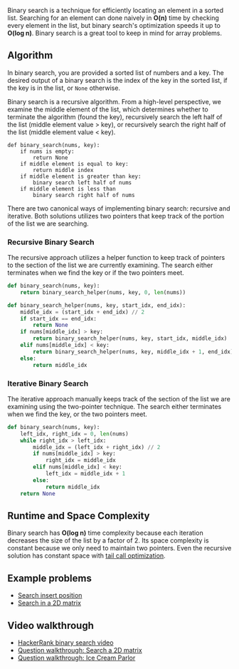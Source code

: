 Binary search is a technique for efficiently locating an element in a sorted list. Searching for an element can done naively in **O(n)** time by checking every element in the list, but binary search's optimization speeds it up to **O(log n)**. Binary search is a great tool to keep in mind for array problems.

Algorithm
------------------
In binary search, you are provided a sorted list of numbers and a key. The desired output of a binary search is the index of the key in the sorted list, if the key is in the list, or ```None``` otherwise.

Binary search is a recursive algorithm. From a high-level perspective, we examine the middle element of the list, which determines whether to terminate the algorithm (found the key), recursively search the left half of the list (middle element value > key), or recursively search the right half of the list (middle element value < key).
```
def binary_search(nums, key):
    if nums is empty:
        return None
    if middle element is equal to key:
        return middle index
    if middle element is greater than key:
        binary search left half of nums
    if middle element is less than
        binary search right half of nums
```

There are two canonical ways of implementing binary search: recursive and iterative. Both solutions utilizes two pointers that keep track of the portion of the list we are searching.

### Recursive Binary Search

The recursive approach utilizes a helper function to keep track of pointers to the section of the list we are currently examining. The search either terminates when we find the key or if the two pointers meet.

```python
def binary_search(nums, key):
    return binary_search_helper(nums, key, 0, len(nums))

def binary_search_helper(nums, key, start_idx, end_idx):
    middle_idx = (start_idx + end_idx) // 2
    if start_idx == end_idx:
        return None
    if nums[middle_idx] > key:
        return binary_search_helper(nums, key, start_idx, middle_idx)
    elif nums[middle_idx] < key:
        return binary_search_helper(nums, key, middle_idx + 1, end_idx)
    else:
        return middle_idx
```

### Iterative Binary Search

The iterative approach manually keeps track of the section of the list we are examining using the two-pointer technique. The search either terminates when we find the key, or the two pointers meet.
```python
def binary_search(nums, key):
    left_idx, right_idx = 0, len(nums)
    while right_idx > left_idx:
        middle_idx = (left_idx + right_idx) // 2
        if nums[middle_idx] > key:
            right_idx = middle_idx
        elif nums[middle_idx] < key:
            left_idx = middle_idx + 1
        else:
            return middle_idx
    return None
```

## Runtime and Space Complexity

Binary search has **O(log n)** time complexity because each iteration decreases the size of the list by a factor of 2. Its space complexity is constant because we only need to maintain two pointers. Even the recursive solution has constant space with [tail call optimization](https://en.wikipedia.org/wiki/Tail_call).

## Example problems
* [Search insert position](https://leetcode.com/problems/search-insert-position/description/)
* [Search in a 2D matrix](https://leetcode.com/problems/search-a-2d-matrix/description/)

## Video walkthrough
* [HackerRank binary search video](https://www.youtube.com/watch?v=P3YID7liBug)
* [Question walkthrough: Search a 2D matrix](https://www.youtube.com/playlist?list=PL7zKQzeqjecINi-_8CmiFLMLCCxjIHBPj)
* [Question walkthrough: Ice Cream Parlor](https://youtu.be/Ifwf3DBN1sc)

